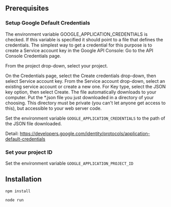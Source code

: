 
## Prerequisites
### Setup Google Default Credentials

The environment variable GOOGLE_APPLICATION_CREDENTIALS is checked. If this variable is specified it should point to a file that defines the credentials. The simplest way to get a credential for this purpose is to create a Service account key in the Google API Console:
Go to the API Console Credentials page.

From the project drop-down, select your project.

On the Credentials page, select the Create credentials drop-down, then select Service account key.
From the Service account drop-down, select an existing service account or create a new one.
For Key type, select the JSON key option, then select Create. The file automatically downloads to your computer.
Put the *.json file you just downloaded in a directory of your choosing. This directory must be private (you can't let anyone get access to this), but accessible to your web server code.


Set the environment variable `GOOGLE_APPLICATION_CREDENTIALS` to the path of the JSON file downloaded.


Detail:
https://developers.google.com/identity/protocols/application-default-credentials

### Set your project ID
Set the environment variable `GOOGLE_APPLICATION_PROJECT_ID`

## Installation
`npm install`

`node run`
